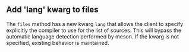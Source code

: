 ## Add 'lang' kwarg to files

The `files` method has a new kwarg `lang` that allows the client to specify 
explicitly the compiler to use for the list of sources. This will bypass the 
automatic language detection performed by meson. If the kwarg is not specified, 
existing behavior is maintained.

